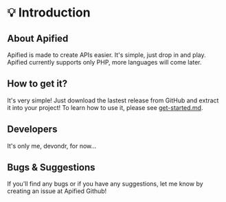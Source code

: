 # 💡 Introduction

## About Apified

Apified is made to create APIs easier. It's simple, just drop in and play. Apified currently supports only PHP, more languages will come later.

## How to get it?

It's very simple! Just download the lastest release from GitHub and extract it into your project! To learn how to use it, please see [get-started.md](get-started.md "mention").

## Developers

It's only me, devondr, for now...

## Bugs & Suggestions

If you'll find any bugs or if you have any suggestions, let me know by creating an issue at Apified Github!
